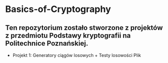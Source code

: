# Basics-of-Cryptography

## Ten repozytorium zostało stworzone z projektów z przedmiotu Podstawy kryptografii na Politechnice Poznańskiej.
* Projekt 1: Generatory ciągów losowych + Testy losowości Plik
